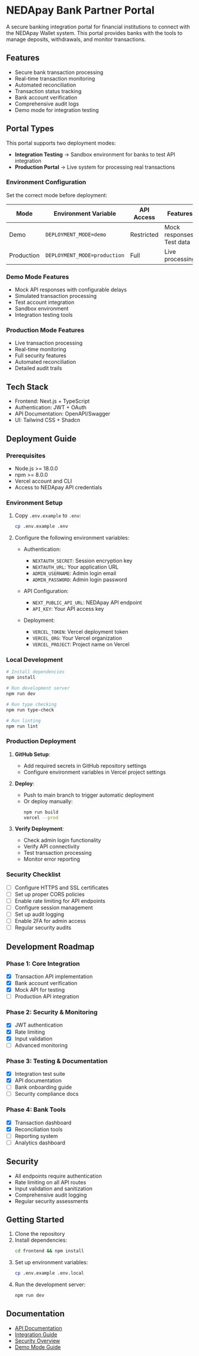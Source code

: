 # NEDApay Bank Partner Portal

A secure banking integration portal for financial institutions to connect with the NEDApay Wallet system. This portal provides banks with the tools to manage deposits, withdrawals, and monitor transactions.

## Features
- Secure bank transaction processing
- Real-time transaction monitoring
- Automated reconciliation
- Transaction status tracking
- Bank account verification
- Comprehensive audit logs
- Demo mode for integration testing

## Portal Types

This portal supports two deployment modes:

- **Integration Testing** → Sandbox environment for banks to test API integration
- **Production Portal** → Live system for processing real transactions

### Environment Configuration
Set the correct mode before deployment:

| Mode | Environment Variable | API Access | Features |
|------|---------------------|------------|-----------|
| Demo | `DEPLOYMENT_MODE=demo` | Restricted | Mock responses, Test data |
| Production | `DEPLOYMENT_MODE=production` | Full | Live processing |

### Demo Mode Features
- Mock API responses with configurable delays
- Simulated transaction processing
- Test account integration
- Sandbox environment
- Integration testing tools

### Production Mode Features
- Live transaction processing
- Real-time monitoring
- Full security features
- Automated reconciliation
- Detailed audit trails

## Tech Stack
- Frontend: Next.js + TypeScript
- Authentication: JWT + OAuth
- API Documentation: OpenAPI/Swagger
- UI: Tailwind CSS + Shadcn

## Deployment Guide

### Prerequisites
- Node.js >= 18.0.0
- npm >= 8.0.0
- Vercel account and CLI
- Access to NEDApay API credentials

### Environment Setup
1. Copy `.env.example` to `.env`:
   ```bash
   cp .env.example .env
   ```

2. Configure the following environment variables:
   - Authentication:
     - `NEXTAUTH_SECRET`: Session encryption key
     - `NEXTAUTH_URL`: Your application URL
     - `ADMIN_USERNAME`: Admin login email
     - `ADMIN_PASSWORD`: Admin login password
   
   - API Configuration:
     - `NEXT_PUBLIC_API_URL`: NEDApay API endpoint
     - `API_KEY`: Your API access key
   
   - Deployment:
     - `VERCEL_TOKEN`: Vercel deployment token
     - `VERCEL_ORG`: Your Vercel organization
     - `VERCEL_PROJECT`: Project name on Vercel

### Local Development
```bash
# Install dependencies
npm install

# Run development server
npm run dev

# Run type checking
npm run type-check

# Run linting
npm run lint
```

### Production Deployment
1. **GitHub Setup**:
   - Add required secrets in GitHub repository settings
   - Configure environment variables in Vercel project settings

2. **Deploy**:
   - Push to main branch to trigger automatic deployment
   - Or deploy manually:
     ```bash
     npm run build
     vercel --prod
     ```

3. **Verify Deployment**:
   - Check admin login functionality
   - Verify API connectivity
   - Test transaction processing
   - Monitor error reporting

### Security Checklist
- [ ] Configure HTTPS and SSL certificates
- [ ] Set up proper CORS policies
- [ ] Enable rate limiting for API endpoints
- [ ] Configure session management
- [ ] Set up audit logging
- [ ] Enable 2FA for admin access
- [ ] Regular security audits

## Development Roadmap

### Phase 1: Core Integration
- [x] Transaction API implementation
- [x] Bank account verification
- [x] Mock API for testing
- [ ] Production API integration

### Phase 2: Security & Monitoring
- [x] JWT authentication
- [x] Rate limiting
- [x] Input validation
- [ ] Advanced monitoring

### Phase 3: Testing & Documentation
- [x] Integration test suite
- [x] API documentation
- [ ] Bank onboarding guide
- [ ] Security compliance docs

### Phase 4: Bank Tools
- [x] Transaction dashboard
- [x] Reconciliation tools
- [ ] Reporting system
- [ ] Analytics dashboard

## Security
- All endpoints require authentication
- Rate limiting on all API routes
- Input validation and sanitization
- Comprehensive audit logging
- Regular security assessments

## Getting Started

1. Clone the repository
2. Install dependencies:
   ```bash
   cd frontend && npm install
   ```
3. Set up environment variables:
   ```bash
   cp .env.example .env.local
   ```
4. Run the development server:
   ```bash
   npm run dev
   ```

## Documentation
- [API Documentation](./docs/api.md)
- [Integration Guide](./docs/integration-guide.md)
- [Security Overview](./docs/security.md)
- [Demo Mode Guide](./docs/demo-mode.md)
